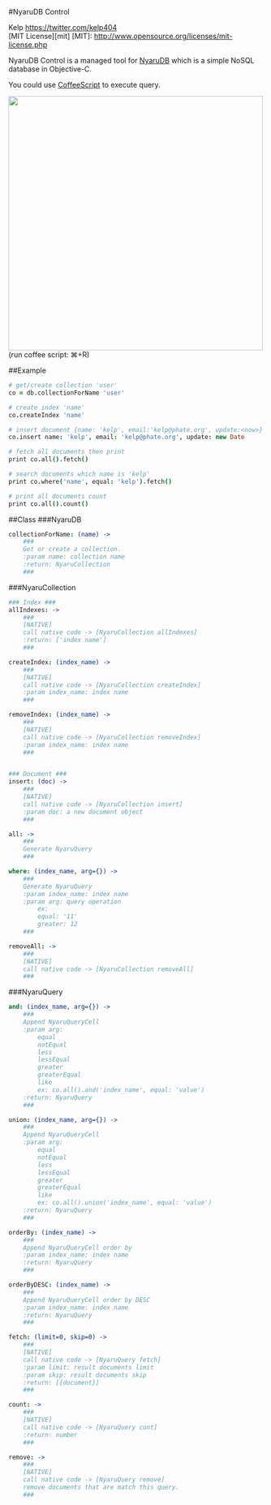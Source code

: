 #NyaruDB Control


Kelp https://twitter.com/kelp404  
[MIT License][mit]
[MIT]: http://www.opensource.org/licenses/mit-license.php


NyaruDB Control is a managed tool for <a href="https://github.com/kelp404/NyaruDB" target="_blank">NyaruDB</a> which is a simple NoSQL database in Objective-C.  

You could use <a href="http://coffeescript.org/" target="_blank">CoffeeScript</a> to execute query.  

<img src='https://raw.github.com/kelp404/NyaruDB-Control/master/_images/screenshot00.png' witdh='850px' height='501px'/>  
(run coffee script: ⌘+R)  



##Example
```coffee
# get/create collection 'user'
co = db.collectionForName 'user'

# create index 'name'
co.createIndex 'name'

# insert document {name: 'kelp', email:'kelp@phate.org', update:<now>}
co.insert name: 'kelp', email: 'kelp@phate.org', update: new Date

# fetch all documents then print
print co.all().fetch()

# search documents which name is 'kelp'
print co.where('name', equal: 'kelp').fetch()

# print all documents count
print co.all().count()
```



##Class
###NyaruDB
```coffee
collectionForName: (name) ->
    ###
    Get or create a collection.
    :param name: collection name
    :return: NyaruCollection
    ###
```


###NyaruCollection
```coffee
### Index ###
allIndexes: ->
    ###
    [NATIVE]
    call native code -> [NyaruCollection allIndexes]
    :return: ['index name']
    ###

createIndex: (index_name) ->
    ###
    [NATIVE]
    call native code -> [NyaruCollection createIndex]
    :param index_name: index name
    ###

removeIndex: (index_name) ->
    ###
    [NATIVE]
    call native code -> [NyaruCollection removeIndex]
    :param index_name: index name
    ###


### Document ###
insert: (doc) ->
    ###
    [NATIVE]
    call native code -> [NyaruCollection insert]
    :param doc: a new document object
    ###

all: ->
    ###
    Generate NyaruQuery
    ###

where: (index_name, arg={}) ->
    ###
    Generate NyaruQuery
    :param index_name: index name
    :param arg: query operation
        ex:
        equal: '11'
        greater: 12
    ###

removeAll: ->
    ###
    [NATIVE]
    call native code -> [NyaruCollection removeAll]
    ###
```


###NyaruQuery
```coffee
and: (index_name, arg={}) ->
    ###
    Append NyaruQueryCell
    :param arg:
        equal
        notEqual
        less
        lessEqual
        greater
        greaterEqual
        like
        ex: co.all().and('index_name', equal: 'value')
    :return: NyaruQuery
    ###

union: (index_name, arg={}) ->
    ###
    Append NyaruQueryCell
    :param arg:
        equal
        notEqual
        less
        lessEqual
        greater
        greaterEqual
        like
        ex: co.all().union('index_name', equal: 'value')
    :return: NyaruQuery
    ###

orderBy: (index_name) ->
    ###
    Append NyaruQueryCell order by
    :param index_name: index name
    :return: NyaruQuery
    ###

orderByDESC: (index_name) ->
    ###
    Append NyaruQueryCell order by DESC
    :param index_name: index name
    :return: NyaruQuery
    ###

fetch: (limit=0, skip=0) ->
    ###
    [NATIVE]
    call native code -> [NyaruQuery fetch]
    :param limit: result documents limit
    :param skip: result documents skip
    :return: [{document}]
    ###

count: ->
    ###
    [NATIVE]
    call native code -> [NyaruQuery cunt]
    :return: number
    ###

remove: ->
    ###
    [NATIVE]
    call native code -> [NyaruQuery remove]
    remove documents that are match this query.
    ###
```